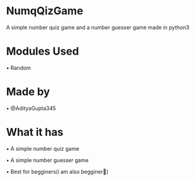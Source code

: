# NumqQizGame
A simple number quiz game and a number guesser game made in python3

# Modules Used
• Random

# Made by
• @AdityaGupta345 

# What it has
• A simple number quiz game

• A simple number guesser game

• Best for begginers(i am also begginer🤣)

